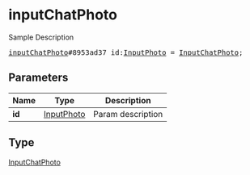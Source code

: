 # inputChatPhoto

Sample Description

<pre>
<a href="../constructor/inputChatPhoto.md">inputChatPhoto</a>#8953ad37 id:<a href="../type/InputPhoto.md">InputPhoto</a> = <a href="../type/InputChatPhoto.md">InputChatPhoto</a>;</pre>
## Parameters

| Name | Type | Description |
|------|:----:|-------------|
| **id** | <a href="../type/InputPhoto.md">InputPhoto</a> | Param description |

## Type

<a href="../type/InputChatPhoto.md">InputChatPhoto</a>
